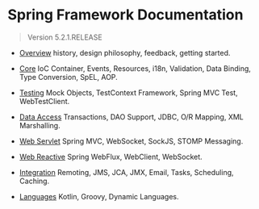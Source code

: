 # Spring Framework Documentation

> Version 5.2.1.RELEASE

- [Overview](https://docs.spring.io/spring/docs/5.2.1.RELEASE/spring-framework-reference/overview.html#overview)	history, design philosophy, feedback, getting started.

- [Core](https://docs.spring.io/spring/docs/5.2.1.RELEASE/spring-framework-reference/core.html#spring-core) 	IoC Container, Events, Resources, i18n, Validation, Data Binding, Type Conversion, SpEL, AOP.

- [Testing](https://docs.spring.io/spring/docs/5.2.1.RELEASE/spring-framework-reference/testing.html#testing) Mock Objects, TestContext Framework, Spring MVC Test, WebTestClient.

- [Data Access](https://docs.spring.io/spring/docs/5.2.1.RELEASE/spring-framework-reference/data-access.html#spring-data-tier) 	Transactions, DAO Support, JDBC, O/R Mapping, XML Marshalling.

- [Web Servlet](https://docs.spring.io/spring/docs/5.2.1.RELEASE/spring-framework-reference/web.html#spring-web) 	Spring MVC, WebSocket, SockJS, STOMP Messaging.

- [Web Reactive](https://docs.spring.io/spring/docs/5.2.1.RELEASE/spring-framework-reference/web-reactive.html#spring-webflux) 	Spring WebFlux, WebClient, WebSocket.

- [Integration](https://docs.spring.io/spring/docs/5.2.1.RELEASE/spring-framework-reference/integration.html#spring-integration) 	Remoting, JMS, JCA, JMX, Email, Tasks, Scheduling, Caching.

- [Languages](https://docs.spring.io/spring/docs/5.2.1.RELEASE/spring-framework-reference/languages.html#languages) 	Kotlin, Groovy, Dynamic Languages.
